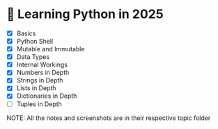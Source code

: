 # 🐍 Learning Python in 2025

- [x] Basics
- [x] Python Shell
- [x] Mutable and Immutable
- [x] Data Types
- [x] Internal Workings
- [x] Numbers in Depth
- [x] Strings in Depth
- [x] Lists in Depth
- [x] Dictionaries in Depth
- [ ] Tuples in Depth

NOTE: All the notes and screenshots are in their respective topic folder
